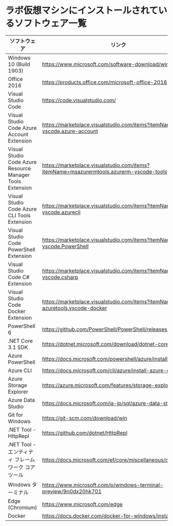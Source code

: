 ﻿# ラボ仮想マシンにインストールされているソフトウェア一覧

| ソフトウェア | リンク |
| --- | --- |
| Windows 10 (Build 1903) | https://www.microsoft.com/software-download/windows10 |
| Office 2016 | https://products.office.com/microsoft-office-2016 |
| Visual Studio Code | https://code.visualstudio.com/ |
| Visual Studio Code Azure Account Extension | https://marketplace.visualstudio.com/items?itemName=ms-vscode.azure-account |
| Visual Studio Code Azure Resource Manager Tools Extension | https://marketplace.visualstudio.com/items?itemName=msazurermtools.azurerm-vscode-tools |
| Visual Studio Code Azure CLI Tools Extension | https://marketplace.visualstudio.com/items?itemName=ms-vscode.azurecli |
| Visual Studio Code PowerShell Extension | https://marketplace.visualstudio.com/items?itemName=ms-vscode.PowerShell |
| Visual Studio Code C# Extension | https://marketplace.visualstudio.com/items?itemName=ms-vscode.csharp |
| Visual Studio Code Docker Extension | https://marketplace.visualstudio.com/items?itemName=ms-azuretools.vscode-docker |
| PowerShell 6 | https://github.com/PowerShell/PowerShell/releases/tag/v6.2.4 |
| .NET Core 3.1 SDK | https://dotnet.microsoft.com/download/dotnet-core/3.1 |
| Azure PowerShell | https://docs.microsoft.com/powershell/azure/install-az-ps |
| Azure CLI | https://docs.microsoft.com/cli/azure/install-azure-cli |
| Azure Storage Explorer | https://azure.microsoft.com/features/storage-explorer/ |
| Azure Data Studio | https://docs.microsoft.com/ja-jp/sql/azure-data-studio/ |
| Git for Windows | https://git-scm.com/download/win |
| .NET Tool - HttpRepl | https://github.com/dotnet/HttpRepl |
| .NET Tool - エンティティ フレームワーク コア ツール | https://docs.microsoft.com/ef/core/miscellaneous/cli/dotnet |
| Windows ターミナル | https://www.microsoft.com/p/windows-terminal-preview/9n0dx20hk701 |
| Edge (Chromium) | https://www.microsoft.com/edge |
| Docker | https://docs.docker.com/docker-for-windows/install/ |